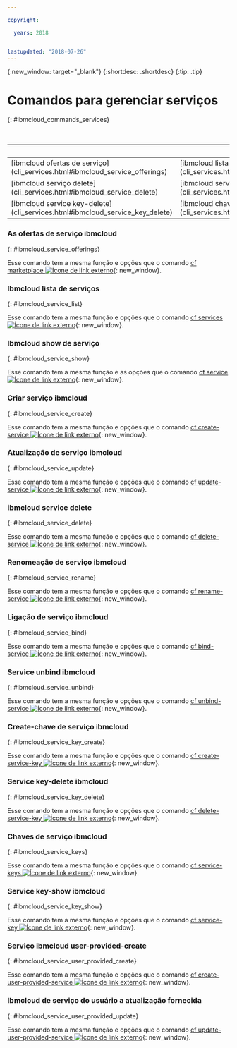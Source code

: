 ```yaml
---

copyright:

  years: 2018


lastupdated: "2018-07-26"
---
```


{:new_window: target="_blank"}
{:shortdesc: .shortdesc}
{:tip: .tip}

# Comandos para gerenciar serviços
{: #ibmcloud_commands_services}

<table summary="Comandos ibmcloud que podem ser usados para gerenciar serviços do {{site.data.keyword.Bluemix_notm}}.">
<caption>Tabela 1. Comandos para gerenciamento de serviços do {{site.data.keyword.Bluemix_notm}}</caption>
 <thead>
 <th colspan="5">Comandos para gerenciar serviços do {{site.data.keyword.Bluemix_notm}}</th>
 </thead>
 <tbody>
 <tr>
 <td>[ibmcloud ofertas de serviço](cli_services.html#ibmcloud_service_offerings)</td>
 <td>[ibmcloud lista de serviços](cli_services.html#ibmcloud_service_list)</td>
 <td>[ibmcloud serviço show](cli_services.html#ibmcloud_service_show)</td>
 <td>[ibmcloud serviço criar](cli_services.html#ibmcloud_service_create)</td>
 <td>[ibmcloud serviço de atualização](cli_services.html#ibmcloud_service_update)</td>
 </tr>
 <tr>
 <td>[ibmcloud serviço delete](cli_services.html#ibmcloud_service_delete)</td>
 <td>[ibmcloud serviço rename](cli_services.html#ibmcloud_service_rename)</td>
 <td>[ibmcloud serviço bind](cli_services.html#ibmcloud_service_bind)</td>
 <td>[Service unbind ibmcloud](cli_services.html#ibmcloud_service_unbind)</td>
 <td>[ibmcloud service key-create](cli_services.html#ibmcloud_service_key_create)</td>
 </tr>
 <tr>
 <td>[ibmcloud service key-delete](cli_services.html#ibmcloud_service_key_delete)</td>
 <td>[ibmcloud chaves de serviço](cli_services.html#ibmcloud_service_keys)</td>
 <td>[ibmcloud service key-show](cli_services.html#ibmcloud_service_key_show)</td>
 <td>[serviço ibmcloud user-provided-create](cli_services.html#ibmcloud_service_user_provided_create)</td>
 <td>[serviço ibmcloud user-provided-update](cli_services.html#ibmcloud_service_user_provided_update)</td>
 </tr>
  </tbody>
 </table>

 ### As ofertas de serviço ibmcloud
{: #ibmcloud_service_offerings}


Esse comando tem a mesma função e opções que o comando [cf marketplace ![Ícone de link externo](../../../icons/launch-glyph.svg)](http://cli.cloudfoundry.org/en-US/cf/marketplace.html){: new_window}.

### Ibmcloud lista de serviços
{: #ibmcloud_service_list}

Esse comando tem a mesma função e opções que o comando [cf services ![Ícone de link externo](../../../icons/launch-glyph.svg)](http://cli.cloudfoundry.org/en-US/cf/services.html){: new_window}.

### Ibmcloud show de serviço
{: #ibmcloud_service_show}

Esse comando tem a mesma função e as opções que o comando [cf service ![Ícone de link externo](../../../icons/launch-glyph.svg)](http://cli.cloudfoundry.org/en-US/cf/service.html){: new_window}.

### Criar serviço ibmcloud
{: #ibmcloud_service_create}

Esse comando tem a mesma função e opções que o comando [cf create-service ![Ícone de link externo](../../../icons/launch-glyph.svg)](http://cli.cloudfoundry.org/en-US/cf/create-service.html){: new_window}.

### Atualização de serviço ibmcloud
{: #ibmcloud_service_update}

Esse comando tem a mesma função e opções que o comando [cf update-service ![Ícone de link externo](../../../icons/launch-glyph.svg)](http://cli.cloudfoundry.org/en-US/cf/update-service.html){: new_window}.

### ibmcloud service delete
{: #ibmcloud_service_delete}

Esse comando tem a mesma função e opções que o comando [cf delete-service ![Ícone de link externo](../../../icons/launch-glyph.svg)](http://cli.cloudfoundry.org/en-US/cf/delete-service.html){: new_window}.

### Renomeação de serviço ibmcloud
{: #ibmcloud_service_rename}

Esse comando tem a mesma função e opções que o comando [cf rename-service ![Ícone de link externo](../../../icons/launch-glyph.svg)](http://cli.cloudfoundry.org/en-US/cf/rename-service.html){: new_window}.

### Ligação de serviço ibmcloud
{: #ibmcloud_service_bind}

Esse comando tem a mesma função e opções que o comando [cf bind-service ![Ícone de link externo](../../../icons/launch-glyph.svg)](http://cli.cloudfoundry.org/en-US/cf/bind-service.html){: new_window}.

### Service unbind ibmcloud
{: #ibmcloud_service_unbind}

Esse comando tem a mesma função e opções que o comando [cf unbind-service ![Ícone de link externo](../../../icons/launch-glyph.svg)](http://cli.cloudfoundry.org/en-US/cf/unbind-service.html){: new_window}.

### Create-chave de serviço ibmcloud
{: #ibmcloud_service_key_create}

Esse comando tem a mesma função e opções que o comando [cf create-service-key ![Ícone de link externo](../../../icons/launch-glyph.svg)](http://cli.cloudfoundry.org/en-US/cf/create-service-key.html){: new_window}.

### Service key-delete ibmcloud
{: #ibmcloud_service_key_delete}

Esse comando tem a mesma função e opções que o comando [cf delete-service-key ![Ícone de link externo](../../../icons/launch-glyph.svg)](http://cli.cloudfoundry.org/en-US/cf/delete-service-key.html){: new_window}.

### Chaves de serviço ibmcloud
{: #ibmcloud_service_keys}

Esse comando tem a mesma função e opções que o comando [cf service-keys ![Ícone de link externo](../../../icons/launch-glyph.svg)](http://cli.cloudfoundry.org/en-US/cf/service-keys.html){: new_window}.

### Service key-show ibmcloud
{: #ibmcloud_service_key_show}

Esse comando tem a mesma função e opções que o comando [cf service-key ![Ícone de link externo](../../../icons/launch-glyph.svg)](http://cli.cloudfoundry.org/en-US/cf/service-key.html){: new_window}.

### Serviço ibmcloud user-provided-create
{: #ibmcloud_service_user_provided_create}

Esse comando tem a mesma função e opções que o comando [cf create-user-provided-service ![Ícone de link externo](../../../icons/launch-glyph.svg)](http://cli.cloudfoundry.org/en-US/cf/create-user-provided-service.html){: new_window}.

### Ibmcloud de serviço do usuário a atualização fornecida
{: #ibmcloud_service_user_provided_update}

Esse comando tem a mesma função e opções que o comando [cf update-user-provided-service ![Ícone de link externo](../../../icons/launch-glyph.svg)](http://cli.cloudfoundry.org/en-US/cf/update-user-provided-service.html){: new_window}.
